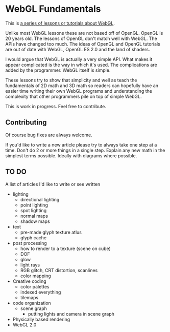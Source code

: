WebGL Fundamentals
==================

This is [a series of lessons or tutorials about WebGL](http://webglfundamentals.org/).

Unlike most WebGL lessons these are not based off of OpenGL. 
OpenGL is 20 years old. The lessons of OpenGL don't match well with WebGL.
The APIs have changed too much. The ideas of OpenGL and OpenGL tutorials
are out of date with WebGL, OpenGL ES 2.0 and the land of shaders.

I would argue that WebGL is actually a very simple API. What makes it
appear complicated is the way in which it's used. The complications
are added by the programmer. WebGL itself is simple.

These lessons try to show that simplicity and well as teach the
fundamentals of 2D math and 3D math so readers can hopefully 
have an easier time writing their own WebGL programs and
understanding the complexity that other programmers pile on 
top of simple WebGL.

This is work in progress. Feel free to contribute.

## Contributing

Of course bug fixes are always welcome.

If you'd like to write a new article please try to always take
one step at a time. Don't do 2 or more things in a single step.
Explain any new math in the simplest terms possible. Ideally
with diagrams where possible.

## TO DO

A list of articles I'd like to write or see written

*   lighting
    *   directional lighting
    *   point lighting
    *   spot lighting
    *   normal maps
    *   shadow maps
*   text
    *   pre-made glyph texture atlus
    *   glyph cache
*   post processing
    *   how to render to a texture (scene on cube)
    *   DOF
    *   glow
    *   light rays
    *   RGB glitch, CRT distortion, scanlines
    *   color mapping
*   Creative coding
    *   color palettes
    *   indexed everything
    *   tilemaps
*   code organization
    *   scene graph
        *   putting lights and camera in scene graph
*   Physically based rendering
*   WebGL 2.0


